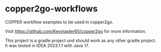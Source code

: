 # copper2go-workflows
COPPER workflow examples to be used in copper2go.

Visit
https://github.com/Keymaster65/copper2go
for more information.

This project is a gradle project und should work as any other gradle project.
It was tested in IDEA 2023.1.1 with Java 17.
